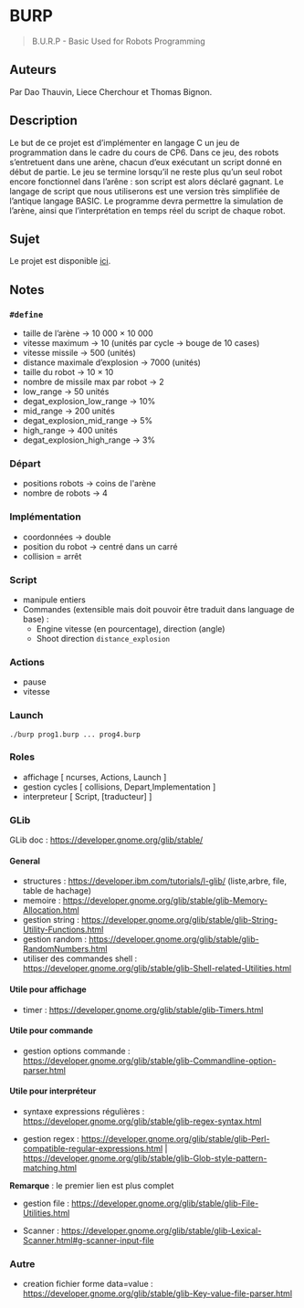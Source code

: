 
# BURP

> B.U.R.P - Basic Used for Robots Programming

## Auteurs

Par Dao Thauvin, Liece Cherchour et Thomas Bignon.

## Description

Le but de ce projet est d’implémenter en langage C un jeu de programmation dans le cadre du cours de CP6. Dans ce jeu, des robots s’entretuent dans une arène, chacun d’eux exécutant un script donné en début de partie. Le jeu se termine lorsqu’il ne reste plus qu’un seul robot encore fonctionnel dans l’arêne : son script est alors déclaré gagnant. Le langage de script que nous utiliserons est une version très simplifiée de l’antique langage BASIC. Le programme devra permettre la simulation de l’arène, ainsi que l’interprétation en temps réel du script de chaque robot.

## Sujet

Le projet est disponible [ici](docs/sujet_1.0.pdf).

## Notes

### `#define`

- taille de l’arène -> 10 000 × 10 000
- vitesse maximum -> 10 (unités par cycle -> bouge de 10 cases)
- vitesse missile -> 500 (unités)
- distance maximale d’explosion -> 7000 (unités)
- taille du robot -> 10 × 10
- nombre de missile max par robot -> 2
- low_range -> 50 unités
- degat_explosion_low_range -> 10%
- mid_range -> 200 unités
- degat_explosion_mid_range -> 5%
- high_range -> 400 unités
- degat_explosion_high_range -> 3%

### Départ

- positions robots -> coins de l'arène
- nombre de robots -> 4

### Implémentation

- coordonnées -> double
- position du robot -> centré dans un carré
- collision = arrêt

### Script

- manipule entiers
- Commandes (extensible mais doit pouvoir être traduit dans language de base) :
	- Engine vitesse (en pourcentage), direction (angle)
    - Shoot direction `distance_explosion`

### Actions

- pause
- vitesse

### Launch

	./burp prog1.burp ... prog4.burp

### Roles

- affichage [ ncurses, Actions, Launch ]
- gestion cycles [ collisions, Depart,Implementation ]
- interpreteur [ Script, [traducteur] ]

### GLib

GLib doc : https://developer.gnome.org/glib/stable/ 

#### General

- structures : https://developer.ibm.com/tutorials/l-glib/ (liste,arbre, file, table de hachage)
- memoire : https://developer.gnome.org/glib/stable/glib-Memory-Allocation.html
- gestion string : https://developer.gnome.org/glib/stable/glib-String-Utility-Functions.html
- gestion random : https://developer.gnome.org/glib/stable/glib-RandomNumbers.html
- utiliser des commandes shell : https://developer.gnome.org/glib/stable/glib-Shell-related-Utilities.html

#### Utile pour affichage

- timer : https://developer.gnome.org/glib/stable/glib-Timers.html

#### Utile pour commande

- gestion options commande : https://developer.gnome.org/glib/stable/glib-Commandline-option-parser.html

#### Utile pour interpréteur

- syntaxe expressions régulières : https://developer.gnome.org/glib/stable/glib-regex-syntax.html

- gestion regex : https://developer.gnome.org/glib/stable/glib-Perl-compatible-regular-expressions.html | https://developer.gnome.org/glib/stable/glib-Glob-style-pattern-matching.html

**Remarque** : le premier lien est plus complet

- gestion file : https://developer.gnome.org/glib/stable/glib-File-Utilities.html

- Scanner : https://developer.gnome.org/glib/stable/glib-Lexical-Scanner.html#g-scanner-input-file

### Autre

- creation fichier forme data=value : https://developer.gnome.org/glib/stable/glib-Key-value-file-parser.html

